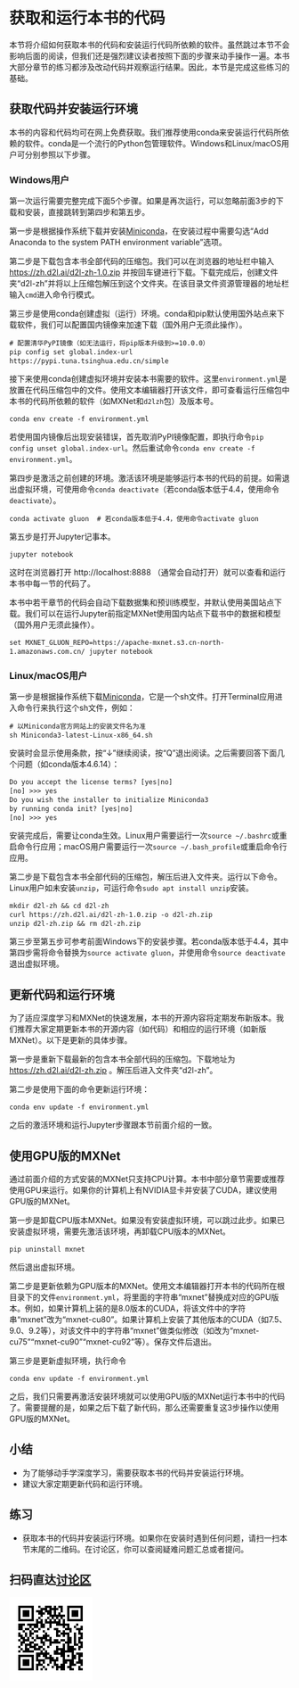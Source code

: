 # 获取和运行本书的代码

本节将介绍如何获取本书的代码和安装运行代码所依赖的软件。虽然跳过本节不会影响后面的阅读，但我们还是强烈建议读者按照下面的步骤来动手操作一遍。本书大部分章节的练习都涉及改动代码并观察运行结果。因此，本节是完成这些练习的基础。

## 获取代码并安装运行环境

本书的内容和代码均可在网上免费获取。我们推荐使用conda来安装运行代码所依赖的软件。conda是一个流行的Python包管理软件。Windows和Linux/macOS用户可分别参照以下步骤。

### Windows用户

第一次运行需要完整完成下面5个步骤。如果是再次运行，可以忽略前面3步的下载和安装，直接跳转到第四步和第五步。

第一步是根据操作系统下载并安装[Miniconda](https://conda.io/en/master/miniconda.html)，在安装过程中需要勾选“Add Anaconda to the system PATH environment variable”选项。

第二步是下载包含本书全部代码的压缩包。我们可以在浏览器的地址栏中输入 https://zh.d2l.ai/d2l-zh-1.0.zip 并按回车键进行下载。下载完成后，创建文件夹“d2l-zh”并将以上压缩包解压到这个文件夹。在该目录文件资源管理器的地址栏输入`cmd`进入命令行模式。

第三步是使用conda创建虚拟（运行）环境。conda和pip默认使用国外站点来下载软件，我们可以配置国内镜像来加速下载（国外用户无须此操作）。

```
# 配置清华PyPI镜像（如无法运行，将pip版本升级到>=10.0.0）
pip config set global.index-url https://pypi.tuna.tsinghua.edu.cn/simple
```

接下来使用conda创建虚拟环境并安装本书需要的软件。这里`environment.yml`是放置在代码压缩包中的文件。使用文本编辑器打开该文件，即可查看运行压缩包中本书的代码所依赖的软件（如MXNet和`d2lzh`包）及版本号。

```
conda env create -f environment.yml
```

若使用国内镜像后出现安装错误，首先取消PyPI镜像配置，即执行命令`pip config unset global.index-url`。然后重试命令`conda env create -f environment.yml`。

第四步是激活之前创建的环境。激活该环境是能够运行本书的代码的前提。如需退出虚拟环境，可使用命令`conda deactivate`（若conda版本低于4.4，使用命令`deactivate`）。

```
conda activate gluon  # 若conda版本低于4.4，使用命令activate gluon
```

第五步是打开Jupyter记事本。

```
jupyter notebook
```

这时在浏览器打开 http://localhost:8888 （通常会自动打开）就可以查看和运行本书中每一节的代码了。

本书中若干章节的代码会自动下载数据集和预训练模型，并默认使用美国站点下载。我们可以在运行Jupyter前指定MXNet使用国内站点下载书中的数据和模型（国外用户无须此操作）。

```
set MXNET_GLUON_REPO=https://apache-mxnet.s3.cn-north-1.amazonaws.com.cn/ jupyter notebook
```

### Linux/macOS用户

第一步是根据操作系统下载[Miniconda](https://conda.io/miniconda.html)，它是一个sh文件。打开Terminal应用进入命令行来执行这个sh文件，例如：

```
# 以Miniconda官方网站上的安装文件名为准
sh Miniconda3-latest-Linux-x86_64.sh
```

安装时会显示使用条款，按“↓”继续阅读，按“Q”退出阅读。之后需要回答下面几个问题（如conda版本4.6.14）：

```
Do you accept the license terms? [yes|no]
[no] >>> yes
Do you wish the installer to initialize Miniconda3
by running conda init? [yes|no]
[no] >>> yes
```

安装完成后，需要让conda生效。Linux用户需要运行一次`source ~/.bashrc`或重启命令行应用；macOS用户需要运行一次`source ~/.bash_profile`或重启命令行应用。

第二步是下载包含本书全部代码的压缩包，解压后进入文件夹。运行以下命令。Linux用户如未安装`unzip`，可运行命令`sudo apt install unzip`安装。

```
mkdir d2l-zh && cd d2l-zh
curl https://zh.d2l.ai/d2l-zh-1.0.zip -o d2l-zh.zip
unzip d2l-zh.zip && rm d2l-zh.zip
```

第三步至第五步可参考前面Windows下的安装步骤。若conda版本低于4.4，其中第四步需将命令替换为`source activate gluon`，并使用命令`source deactivate`退出虚拟环境。

## 更新代码和运行环境

为了适应深度学习和MXNet的快速发展，本书的开源内容将定期发布新版本。我们推荐大家定期更新本书的开源内容（如代码）和相应的运行环境（如新版MXNet）。以下是更新的具体步骤。

第一步是重新下载最新的包含本书全部代码的压缩包。下载地址为 https://zh.d2l.ai/d2l-zh.zip 。解压后进入文件夹“d2l-zh”。

第二步是使用下面的命令更新运行环境：

```
conda env update -f environment.yml
```

之后的激活环境和运行Jupyter步骤跟本节前面介绍的一致。


## 使用GPU版的MXNet

通过前面介绍的方式安装的MXNet只支持CPU计算。本书中部分章节需要或推荐使用GPU来运行。如果你的计算机上有NVIDIA显卡并安装了CUDA，建议使用GPU版的MXNet。

第一步是卸载CPU版本MXNet。如果没有安装虚拟环境，可以跳过此步。如果已安装虚拟环境，需要先激活该环境，再卸载CPU版本的MXNet。

```
pip uninstall mxnet
```

然后退出虚拟环境。

第二步是更新依赖为GPU版本的MXNet。使用文本编辑器打开本书的代码所在根目录下的文件`environment.yml`，将里面的字符串“mxnet”替换成对应的GPU版本。例如，如果计算机上装的是8.0版本的CUDA，将该文件中的字符串“mxnet”改为“mxnet-cu80”。如果计算机上安装了其他版本的CUDA（如7.5、9.0、9.2等），对该文件中的字符串“mxnet”做类似修改（如改为“mxnet-cu75”“mxnet-cu90”“mxnet-cu92”等）。保存文件后退出。

第三步是更新虚拟环境，执行命令

```
conda env update -f environment.yml
```

之后，我们只需要再激活安装环境就可以使用GPU版的MXNet运行本书中的代码了。需要提醒的是，如果之后下载了新代码，那么还需要重复这3步操作以使用GPU版的MXNet。


## 小结

* 为了能够动手学深度学习，需要获取本书的代码并安装运行环境。
* 建议大家定期更新代码和运行环境。


## 练习

* 获取本书的代码并安装运行环境。如果你在安装时遇到任何问题，请扫一扫本节末尾的二维码。在讨论区，你可以查阅疑难问题汇总或者提问。



## 扫码直达[讨论区](https://discuss.gluon.ai/t/topic/249)

![](../img/qr_install.svg)
